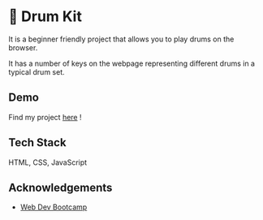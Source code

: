 
# 🥁 Drum Kit

It is a beginner friendly project that allows you to play drums on the browser.

It has a number of keys on the webpage representing different drums in a typical drum set.


## Demo

Find my project [here](https://mohitsaraff.github.io/Drum-Kit/) !


## Tech Stack

HTML, CSS, JavaScript


## Acknowledgements

 - [Web Dev Bootcamp](https://www.udemy.com/course/the-complete-web-development-bootcamp)

